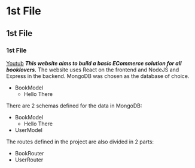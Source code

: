 # 1st File
## 1st File
### 1st File

[Youtub](https://youtube.com)
***This website aims to build a basic ECommerce solution for all booklovers.***
The website uses React on the frontend and NodeJS and Express in the backend. MongoDB was chosen as the database of choice.

-  BookModel 
    -  Hello There    

There are 2 schemas defined for the data in MongoDB:
-  BookModel 
    -  Hello There    
-  UserModel

The routes defined in the project are also divided in 2 parts:
-  BookRouter
-  UserRouter
